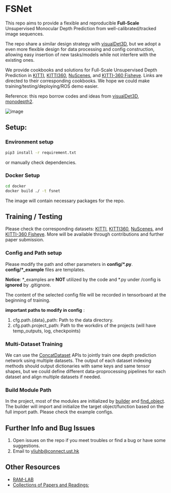 # FSNet

This repo aims to provide a flexible and reproducible **Full-Scale** Unsupervised Monocular Depth Prediction from well-calibrated/tracked image sequences. 

The repo share a similar design strategy with [visualDet3D], but we adopt a even more flexible design for data processing and config construction, allowing easy insertion of new tasks/models while not interfere with the existing ones.

We provide cookbooks and solutions for Full-Scale Unsupervised Depth Prediction in [KITTI], [KITTI360], [NuScenes], and [KITTI-360 Fisheye]. Links are directed to their corresponding cookbooks. We hope we could make training/testing/deploying/ROS demo easier.

Reference: this repo borrow codes and ideas from [visualDet3D], [monodepth2]. 

![image](docs/index.png)

## Setup:

### Environment setup
```bash
pip3 install -r requirement.txt
```

or manually check dependencies.

### Docker Setup

```bash
cd docker
docker build ./ -t fsnet
```
The image will contain necessary packages for the repo. 

## Training / Testing

Please check the corresponding datasets: [KITTI], [KITTI360], [NuScenes], and [KITTI-360 Fisheye]. More will be available through contributions and further paper submission.

### Config and Path setup

Please modify the path and other parameters in **config/\*.py**. **config/\*_example** files are templates.

**Notice**:
*_examples are **NOT** utilized by the code and \*.py under /config is **ignored** by .gitignore.

The content of the selected config file will be recorded in tensorboard at the beginning of training.

**important paths to modify in config** :
1. cfg.path.{data}_path: Path to the data directory.
2. cfg.path.project_path: Path to the workdirs of the projects (will have temp_outputs, log, checkpoints)

### Multi-Dataset Training

We can use the [ConcatDataset](vision_base/data/datasets/dataset_utils.py) APIs to jointly train one depth prediction network using multiple datasets. The output of each dataset indexing methods should output dictionaries with same keys and same tensor shapes, but we could define different data-proprocessing pipelines for each dataset and align multiple datasets if needed. 

### Build Module Path

In the project, most of the modules are initialized by [builder](vision_base/utils/builder.py) and [find_object](vision_base/utils/utils.py). The builder will import and initialize the target object/function based on the full import path. Please check the example configs.

## Further Info and Bug Issues

1. Open issues on the repo if you meet troubles or find a bug or have some suggestions.
2. Email to yliuhb@connect.ust.hk


## Other Resources

- [RAM-LAB](https://www.ram-lab.com)
- [Collections of Papers and Readings](https://owen-liuyuxuan.github.io/papers_reading_sharing.github.io/);


[visualDet3D]:https://github.com/Owen-Liuyuxuan/visualDet3D
[KITTI]:docs/kitti.md
[KITTI360]:docs/kitti360.md
[NuScenes]:docs/nuscenes.md
[KITTI-360 Fisheye]:docs/fisheye.md
[monodepth2]:https://github.com/nianticlabs/monodepth2